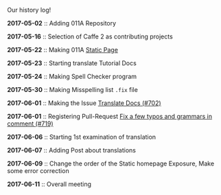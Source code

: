 Our history log!

**2017-05-02** :: Adding 011A Repository

**2017-05-16** :: Selection of Caffe 2 as contributing projects

**2017-05-22** :: Making 011A [Static Page](https://17-1-skku-oss.github.io/011A/)

**2017-05-23** :: Starting translate Tutorial Docs

**2017-05-24** :: Making Spell Checker program

**2017-05-30** :: Making Misspelling list `.fix` file 

**2017-06-01** :: Making the Issue [Translate Docs (#702)](https://github.com/caffe2/caffe2/issues/702) 

**2017-06-01** :: Registering Pull-Request [Fix a few typos and grammars in comment (#719)](https://github.com/caffe2/caffe2/pull/719)

**2017-06-06** :: Starting 1st examination of translation

**2017-06-07** :: Adding Post about translations

**2017-06-09** :: Change the order of the Static homepage Exposure, Make some error correction

**2017-06-11** :: Overall meeting

